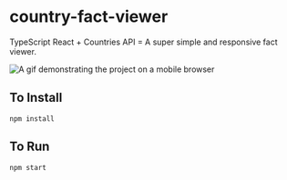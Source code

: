 # country-fact-viewer
TypeScript React + Countries API = A super simple and responsive fact viewer.

![A gif demonstrating the project on a mobile browser](https://i.imgur.com/kohqrtL.gif)

## To Install
    npm install

## To Run
    npm start